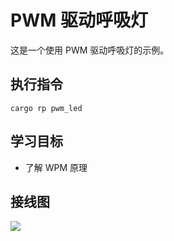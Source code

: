 # PWM 驱动呼吸灯

这是一个使用 PWM 驱动呼吸灯的示例。

## 执行指令

```shell
cargo rp pwm_led
```

## 学习目标

- 了解 WPM 原理

## 接线图

![](../../images/6-3%20PWM驱动LED呼吸灯.jpg)
